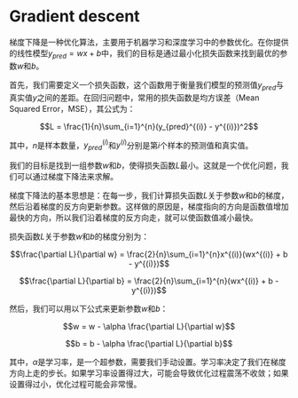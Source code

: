 # Gradient descent

梯度下降是一种优化算法，主要用于机器学习和深度学习中的参数优化。在你提供的线性模型$y_{pred} = wx + b$中，我们的目标是通过最小化损失函数来找到最优的参数$w$和$b$。

首先，我们需要定义一个损失函数，这个函数用于衡量我们模型的预测值$y_{pred}$与真实值$y$之间的差距。在回归问题中，常用的损失函数是均方误差（Mean Squared Error，MSE），其公式为：

$$L = \frac{1}{n}\sum_{i=1}^{n}(y_{pred}^{(i)} - y^{(i)})^2$$

其中，$n$是样本数量，$y_{pred}^{(i)}$和$y^{(i)}$分别是第$i$个样本的预测值和真实值。

我们的目标是找到一组参数$w$和$b$，使得损失函数$L$最小。这就是一个优化问题，我们可以通过梯度下降法来求解。

梯度下降法的基本思想是：在每一步，我们计算损失函数$L$关于参数$w$和$b$的梯度，然后沿着梯度的反方向更新参数。这样做的原因是，梯度指向的方向是函数值增加最快的方向，所以我们沿着梯度的反方向走，就可以使函数值减小最快。

损失函数$L$关于参数$w$和$b$的梯度分别为：

$$\frac{\partial L}{\partial w} = \frac{2}{n}\sum_{i=1}^{n}x^{(i)}(wx^{(i)} + b - y^{(i)})$$

$$\frac{\partial L}{\partial b} = \frac{2}{n}\sum_{i=1}^{n}(wx^{(i)} + b - y^{(i)})$$

然后，我们可以用以下公式来更新参数$w$和$b$：

$$w = w - \alpha \frac{\partial L}{\partial w}$$

$$b = b - \alpha \frac{\partial L}{\partial b}$$

其中，$\alpha$是学习率，是一个超参数，需要我们手动设置。学习率决定了我们在梯度方向上走的步长。如果学习率设置得过大，可能会导致优化过程震荡不收敛；如果设置得过小，优化过程可能会非常慢。
